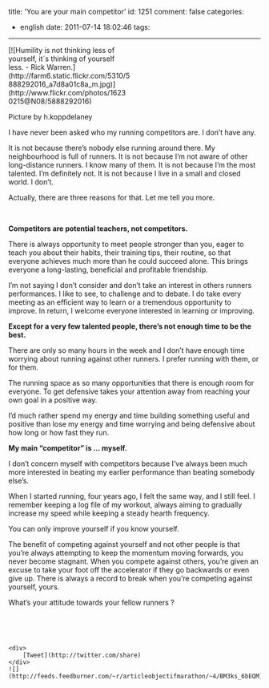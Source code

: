 title: 'You are your main competitor'
id: 1251
comment: false
categories:
  - english
date: 2011-07-14 18:02:46
tags:
---

<div class="wp-caption alignleft" style="width: 243px">[![Humility is not thinking less of yourself, it´s thinking of yourself less. - Rick Warren.](http://farm6.static.flickr.com/5310/5888292016_a7d8a01c8a_m.jpg)](http://www.flickr.com/photos/16230215@N08/5888292016)

Picture by h.koppdelaney
</div>

I have never been asked who my running competitors are. I don&#8217;t have any.

It is not because there’s nobody else running around there. My neighbourhood is full of runners. It is not because I’m not aware of other long-distance runners. I know many of them. It is  not because I&#8217;m the most talented. I&#8217;m definitely not. It is not because I live in a small and closed world. I don&#8217;t.

Actually, there are three reasons for that. Let me tell you more.

&nbsp;

**Competitors are potential teachers, not competitors.**

There is always opportunity to meet people stronger than you, eager to teach you about their habits, their training tips, their routine, so that everyone achieves much more than he could succeed alone. This brings everyone a long-lasting, beneficial and profitable friendship.

I&#8217;m not saying I don&#8217;t consider and don&#8217;t take an interest in others runners performances. I like to see, to challenge and to debate. I do take every meeting as an efficient way to learn or a tremendous opportunity to improve. In return, I welcome everyone interested in learning or improving.

**Except for a very few talented people, there’s not enough time to be the best.**

There are only so many hours in the week and I don’t have enough time worrying about running against other runners. I prefer running with them, or for them.

The running space as so many opportunities that there is enough room for everyone. To get defensive takes your attention away from reaching your own goal in a positive way.

I’d much rather spend my energy and time building something useful and positive than lose my energy and time worrying and being defensive about how long or how fast they run.

**My main “competitor” is &#8230; myself.**

I don’t concern myself with competitors because I’ve always been much more interested in beating my earlier performance than beating somebody else’s.

When I started running, four years ago, I felt the same way, and I still feel. I remember keeping a log file of my workout, always aiming to gradually increase my speed while keeping a steady hearth frequency.

You can only improve yourself if you know yourself.

The benefit of competing against yourself and not other people is that you’re always attempting to keep the momentum moving forwards, you never become stagnant. When you compete against others,  you’re given an excuse to take your foot off the accelerator if they go backwards or even give up. There is always a record to break when you’re competing against yourself, yours.

What’s your attitude towards your fellow runners ?

&nbsp;

&nbsp;

	<div>
		[Tweet](http://twitter.com/share)
	</div>
	![](http://feeds.feedburner.com/~r/articleobjectifmarathon/~4/BM3ks_6bEQM)
